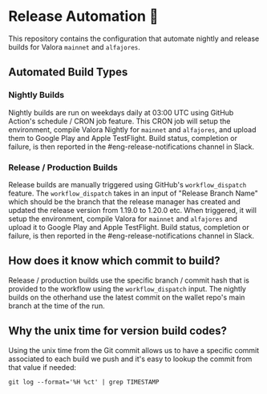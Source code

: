 # Release Automation 🤖

This repository contains the configuration that automate nightly and release builds for Valora `mainnet` and `alfajores`.

## Automated Build Types

### Nightly Builds

Nightly builds are run on weekdays daily at 03:00 UTC using GitHub Action's schedule / CRON job feature. This CRON job will setup the environment, compile Valora Nightly for `mainnet` and `alfajores`, and upload them to Google Play and Apple TestFlight. Build status, completion or failure, is then reported in the #eng-release-notifications channel in Slack.

### Release / Production Builds

Release builds are manually triggered using GitHub's `workflow_dispatch` feature. The `workflow_dispatch` takes in an input of "Release Branch Name" which should be the branch that the release manager has created and updated the release version from 1.19.0 to 1.20.0 etc. When triggered, it will setup the environment, compile Valora for `mainnet` and `alfajores` and upload it to Google Play and Apple TestFlight. Build status, completion or failure, is then reported in the #eng-release-notifications channel in Slack.

## How does it know which commit to build?

Release / production builds use the specific branch / commit hash that is provided to the workflow using the `workflow_dispatch` input. The nightly builds on the otherhand use the latest commit on the wallet repo's main branch at the time of the run.

## Why the unix time for version build codes?

Using the unix time from the Git commit allows us to have a specific commit associated to each build we push and it's easy to lookup the commit from that value if needed:

```
git log --format='%H %ct' | grep TIMESTAMP
```
